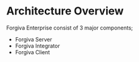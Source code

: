 # Architecture Overview

Forgiva Enterprise consist of 3 major components;

* Forgiva Server
* Forgiva Integrator
* Forgiva Client



